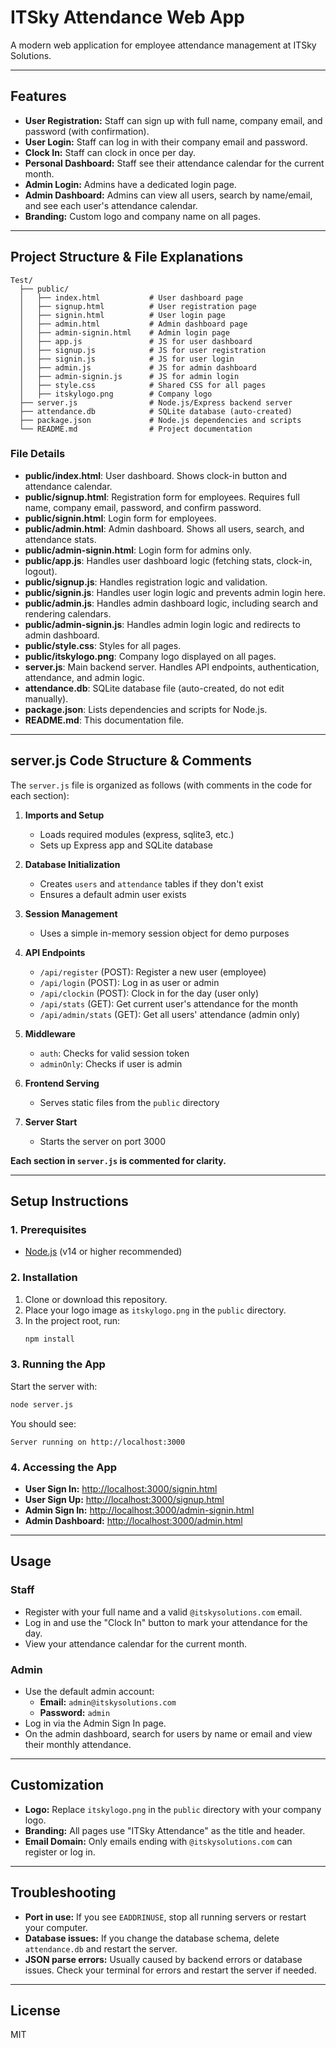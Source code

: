 # ITSky Attendance Web App

A modern web application for employee attendance management at ITSky Solutions.

---

## Features
- **User Registration:** Staff can sign up with full name, company email, and password (with confirmation).
- **User Login:** Staff can log in with their company email and password.
- **Clock In:** Staff can clock in once per day.
- **Personal Dashboard:** Staff see their attendance calendar for the current month.
- **Admin Login:** Admins have a dedicated login page.
- **Admin Dashboard:** Admins can view all users, search by name/email, and see each user's attendance calendar.
- **Branding:** Custom logo and company name on all pages.

---

## Project Structure & File Explanations

```
Test/
  ├── public/
  │   ├── index.html           # User dashboard page
  │   ├── signup.html          # User registration page
  │   ├── signin.html          # User login page
  │   ├── admin.html           # Admin dashboard page
  │   ├── admin-signin.html    # Admin login page
  │   ├── app.js               # JS for user dashboard
  │   ├── signup.js            # JS for user registration
  │   ├── signin.js            # JS for user login
  │   ├── admin.js             # JS for admin dashboard
  │   ├── admin-signin.js      # JS for admin login
  │   ├── style.css            # Shared CSS for all pages
  │   ├── itskylogo.png        # Company logo
  ├── server.js                # Node.js/Express backend server
  ├── attendance.db            # SQLite database (auto-created)
  ├── package.json             # Node.js dependencies and scripts
  └── README.md                # Project documentation
```

### File Details
- **public/index.html**: User dashboard. Shows clock-in button and attendance calendar.
- **public/signup.html**: Registration form for employees. Requires full name, company email, password, and confirm password.
- **public/signin.html**: Login form for employees.
- **public/admin.html**: Admin dashboard. Shows all users, search, and attendance stats.
- **public/admin-signin.html**: Login form for admins only.
- **public/app.js**: Handles user dashboard logic (fetching stats, clock-in, logout).
- **public/signup.js**: Handles registration logic and validation.
- **public/signin.js**: Handles user login logic and prevents admin login here.
- **public/admin.js**: Handles admin dashboard logic, including search and rendering calendars.
- **public/admin-signin.js**: Handles admin login logic and redirects to admin dashboard.
- **public/style.css**: Styles for all pages.
- **public/itskylogo.png**: Company logo displayed on all pages.
- **server.js**: Main backend server. Handles API endpoints, authentication, attendance, and admin logic.
- **attendance.db**: SQLite database file (auto-created, do not edit manually).
- **package.json**: Lists dependencies and scripts for Node.js.
- **README.md**: This documentation file.

---

## server.js Code Structure & Comments

The `server.js` file is organized as follows (with comments in the code for each section):

1. **Imports and Setup**
   - Loads required modules (express, sqlite3, etc.)
   - Sets up Express app and SQLite database

2. **Database Initialization**
   - Creates `users` and `attendance` tables if they don't exist
   - Ensures a default admin user exists

3. **Session Management**
   - Uses a simple in-memory session object for demo purposes

4. **API Endpoints**
   - `/api/register` (POST): Register a new user (employee)
   - `/api/login` (POST): Log in as user or admin
   - `/api/clockin` (POST): Clock in for the day (user only)
   - `/api/stats` (GET): Get current user's attendance for the month
   - `/api/admin/stats` (GET): Get all users' attendance (admin only)

5. **Middleware**
   - `auth`: Checks for valid session token
   - `adminOnly`: Checks if user is admin

6. **Frontend Serving**
   - Serves static files from the `public` directory

7. **Server Start**
   - Starts the server on port 3000

**Each section in `server.js` is commented for clarity.**

---

## Setup Instructions

### 1. Prerequisites
- [Node.js](https://nodejs.org/) (v14 or higher recommended)

### 2. Installation
1. Clone or download this repository.
2. Place your logo image as `itskylogo.png` in the `public` directory.
3. In the project root, run:
   ```bash
   npm install
   ```

### 3. Running the App
Start the server with:
```bash
node server.js
```
You should see:
```
Server running on http://localhost:3000
```

### 4. Accessing the App
- **User Sign In:** [http://localhost:3000/signin.html](http://localhost:3000/signin.html)
- **User Sign Up:** [http://localhost:3000/signup.html](http://localhost:3000/signup.html)
- **Admin Sign In:** [http://localhost:3000/admin-signin.html](http://localhost:3000/admin-signin.html)
- **Admin Dashboard:** [http://localhost:3000/admin.html](http://localhost:3000/admin.html)

---

## Usage

### Staff
- Register with your full name and a valid `@itskysolutions.com` email.
- Log in and use the "Clock In" button to mark your attendance for the day.
- View your attendance calendar for the current month.

### Admin
- Use the default admin account:
  - **Email:** `admin@itskysolutions.com`
  - **Password:** `admin`
- Log in via the Admin Sign In page.
- On the admin dashboard, search for users by name or email and view their monthly attendance.

---

## Customization
- **Logo:** Replace `itskylogo.png` in the `public` directory with your company logo.
- **Branding:** All pages use "ITSky Attendance" as the title and header.
- **Email Domain:** Only emails ending with `@itskysolutions.com` can register or log in.

---

## Troubleshooting
- **Port in use:** If you see `EADDRINUSE`, stop all running servers or restart your computer.
- **Database issues:** If you change the database schema, delete `attendance.db` and restart the server.
- **JSON parse errors:** Usually caused by backend errors or database issues. Check your terminal for errors and restart the server if needed.

---

## License
MIT 